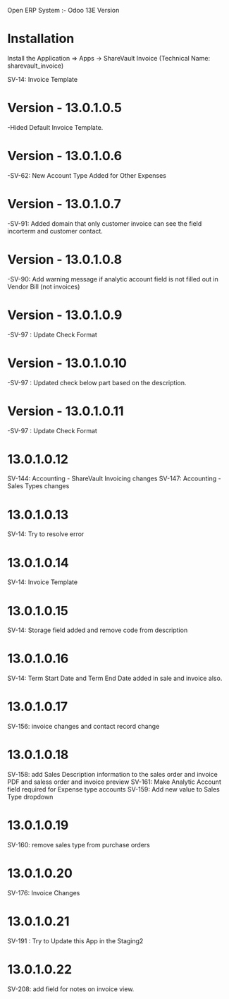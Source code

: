 Open ERP System :- Odoo 13E Version 

Installation 
============
Install the Application => Apps -> ShareVault Invoice (Technical Name: sharevault_invoice)

SV-14: Invoice Template
    

Version - 13.0.1.0.5
=======================
-Hided Default Invoice Template.

Version - 13.0.1.0.6
=======================
-SV-62: New Account Type Added for Other Expenses

Version - 13.0.1.0.7
=======================
-SV-91: Added domain that only customer invoice can see the field incorterm and customer contact.

Version - 13.0.1.0.8
=======================
-SV-90: Add warning message if analytic account field is not filled out in Vendor Bill (not invoices)

Version - 13.0.1.0.9
=======================
-SV-97 : Update Check Format

Version - 13.0.1.0.10
======================
-SV-97 : Updated check below part based on the description.

Version - 13.0.1.0.11
======================
-SV-97 : Update Check Format

13.0.1.0.12
===========
SV-144: Accounting - ShareVault Invoicing changes
SV-147: Accounting - Sales Types changes

13.0.1.0.13
===========
SV-14: Try to resolve error

13.0.1.0.14
===========
SV-14: Invoice Template

13.0.1.0.15
===========
SV-14: Storage field added and remove code from description

13.0.1.0.16
===========
SV-14: Term Start Date and Term End Date added in sale and invoice also.

13.0.1.0.17
===========
SV-156: invoice changes and contact record change

13.0.1.0.18
===========
SV-158: add Sales Description information to the sales order and invoice PDF and saless order and invoice preview
SV-161: Make Analytic Account field required for Expense type accounts
SV-159: Add new value to Sales Type dropdown

13.0.1.0.19
===========
SV-160: remove sales type from purchase orders

13.0.1.0.20
===========
SV-176: Invoice Changes

13.0.1.0.21
===============
SV-191 : Try to Update this App in the Staging2

13.0.1.0.22
===============
SV-208: add field for notes on invoice view.